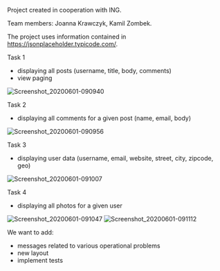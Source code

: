 Project created in cooperation with ING. 

Team members: 
Joanna Krawczyk,
Kamil Zombek.


The project uses information contained in https://jsonplaceholder.typicode.com/.


Task 1
- displaying all posts (username, title, body, comments)
- view paging

![Screenshot_20200601-090940](https://user-images.githubusercontent.com/56791894/83385012-b2756680-a3e8-11ea-9708-62fca24857cf.png)

Task 2
- displaying all comments for a given post (name, email, body)

![Screenshot_20200601-090956](https://user-images.githubusercontent.com/56791894/83385372-62e36a80-a3e9-11ea-8702-2fad6452a797.png)


Task 3
- displaying user data (username, email, website, street, city, zipcode, geo)

![Screenshot_20200601-091007](https://user-images.githubusercontent.com/56791894/83385406-77bffe00-a3e9-11ea-9c42-70ded8edd6c2.png)

Task 4
- displaying all photos for a given user

![Screenshot_20200601-091047](https://user-images.githubusercontent.com/56791894/83385431-860e1a00-a3e9-11ea-8c70-51b4ad62f79c.png)
![Screenshot_20200601-091112](https://user-images.githubusercontent.com/56791894/83385464-93c39f80-a3e9-11ea-91d8-e81b481838f8.png)




We want to add: 
- messages related to various operational problems
- new layout
- implement tests






